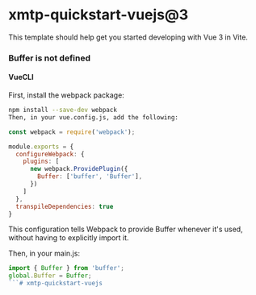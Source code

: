 # xmtp-quickstart-vuejs@3

This template should help get you started developing with Vue 3 in Vite.

### Buffer is not defined
#### VueCLI

First, install the webpack package:

```bash
npm install --save-dev webpack
Then, in your vue.config.js, add the following:
```

```jsx
const webpack = require('webpack');

module.exports = {
  configureWebpack: {
    plugins: [
      new webpack.ProvidePlugin({
        Buffer: ['buffer', 'Buffer'],
      })
    ]
  },
  transpileDependencies: true
}
```

This configuration tells Webpack to provide Buffer whenever it's used, without having to explicitly import it.

Then, in your main.js:

```jsx
import { Buffer } from 'buffer';
global.Buffer = Buffer;
```# xmtp-quickstart-vuejs
